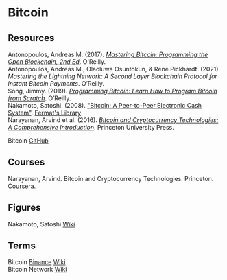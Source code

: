# Bitcoin



## Resources

Antonopoulos, Andreas M. (2017). [_Mastering Bitcoin: Programming the Open Blockchain, 2nd Ed_](https://github.com/bitcoinbook/bitcoinbook). O'Reilly.<br>
Antonopoulos, Andreas M., Olaoluwa Osuntokun, & René Pickhardt. (2021). _Mastering the Lightning Network: A Second Layer Blockchain Protocol for Instant Bitcoin Payments_. O’Reilly.<br>
Song, Jimmy. (2019). [_Programming Bitcoin: Learn How to Program Bitcoin from Scratch_](https://github.com/jimmysong/programmingbitcoin). O’Reilly.<br>
Nakamoto, Satoshi. (2008). ["Bitcoin: A Peer-to-Peer Electronic Cash System"](https://bitcoin.org/bitcoin.pdf). [Fermat's Library]([https://fermatslibrary.com/s/bitcoin)<br>
Narayanan, Arvind et al. (2016). [_Bitcoin and Cryptocurrency Technologies: A Comprehensive Introduction_](http://bitcoinbook.cs.princeton.edu). Princeton University Press.<br>

Bitcoin [GitHub](https://github.com/bitcoin/bitcoin/tree/v0.1.5)<br>



## Courses

Narayanan, Arvind. Bitcoin and Cryptocurrency Technologies. Princeton. [Coursera](https://www.coursera.org/learn/cryptocurrency).<br>



## Figures

Nakamoto, Satoshi [Wiki](https://en.wikipedia.org/wiki/Satoshi_Nakamoto)<br>



## Terms

Bitcoin [Binance](https://academy.binance.com/en/articles/what-is-bitcoin) [Wiki](https://en.wikipedia.org/wiki/Bitcoin)<br>
Bitcoin Network [Wiki](https://en.wikipedia.org/wiki/Bitcoin_network)<br>
